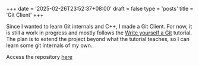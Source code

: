 +++
date = '2025-02-26T23:52:37+08:00'
draft = false
type = 'posts'
title = 'Git Client'
+++

Since I wanted to learn Git internals and C++, I made a Git Client. For now, it is still a work in progress and mostly follows the [Write yourself a Git](https://wyag.thb.lt/) tutorial. The plan is to extend the project beyond what the tutorial teaches, so I can learn some git internals of my own.

Access the repository [here](https://github.com/C-likethis123/git-cpp)